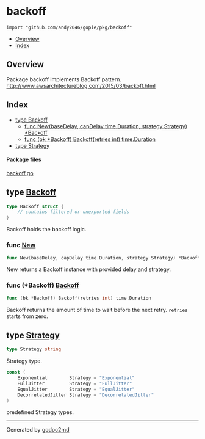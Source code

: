 

# backoff
`import "github.com/andy2046/gopie/pkg/backoff"`

* [Overview](#pkg-overview)
* [Index](#pkg-index)

## <a name="pkg-overview">Overview</a>
Package backoff implements Backoff pattern.
<a href="http://www.awsarchitectureblog.com/2015/03/backoff.html">http://www.awsarchitectureblog.com/2015/03/backoff.html</a>




## <a name="pkg-index">Index</a>
* [type Backoff](#Backoff)
  * [func New(baseDelay, capDelay time.Duration, strategy Strategy) *Backoff](#New)
  * [func (bk *Backoff) Backoff(retries int) time.Duration](#Backoff.Backoff)
* [type Strategy](#Strategy)


#### <a name="pkg-files">Package files</a>
[backoff.go](/src/github.com/andy2046/gopie/pkg/backoff/backoff.go) 






## <a name="Backoff">type</a> [Backoff](/src/target/backoff.go?s=292:332#L18)
``` go
type Backoff struct {
    // contains filtered or unexported fields
}
```
Backoff holds the backoff logic.







### <a name="New">func</a> [New](/src/target/backoff.go?s=1474:1545#L75)
``` go
func New(baseDelay, capDelay time.Duration, strategy Strategy) *Backoff
```
New returns a Backoff instance with provided delay and strategy.





### <a name="Backoff.Backoff">func</a> (\*Backoff) [Backoff](/src/target/backoff.go?s=2114:2167#L104)
``` go
func (bk *Backoff) Backoff(retries int) time.Duration
```
Backoff returns the amount of time to wait before the next retry.
`retries` starts from zero.




## <a name="Strategy">type</a> [Strategy](/src/target/backoff.go?s=237:252#L15)
``` go
type Strategy string
```
Strategy type.


``` go
const (
    Exponential        Strategy = "Exponential"
    FullJitter         Strategy = "FullJitter"
    EqualJitter        Strategy = "EqualJitter"
    DecorrelatedJitter Strategy = "DecorrelatedJitter"
)
```
predefined Strategy types.














- - -
Generated by [godoc2md](http://godoc.org/github.com/davecheney/godoc2md)
